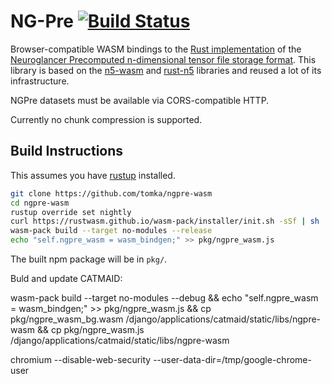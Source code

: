# NG-Pre [![Build Status](https://travis-ci.org/tomka/ngpre-wasm.svg?branch=master)](https://travis-ci.org/tomka/ngpre-wasm)

Browser-compatible WASM bindings to the [Rust implementation](https://github.com/tomka/rust-ngpre) of the [Neuroglancer Precomputed n-dimensional tensor file storage format](https://github.com/google/neuroglancer/tree/master/src/neuroglancer/datasource/precomputed). This library is based on the [n5-wasm](https://github.com/aschampion/n5-wasm) and [rust-n5](https://github.com/aschampion/rust-n5) libraries and reused a lot of its infrastructure.

NGPre datasets must be available via CORS-compatible HTTP.

Currently no chunk compression is supported.

## Build Instructions

This assumes you have [rustup](https://rustup.rs/) installed.

```sh
git clone https://github.com/tomka/ngpre-wasm
cd ngpre-wasm
rustup override set nightly
curl https://rustwasm.github.io/wasm-pack/installer/init.sh -sSf | sh
wasm-pack build --target no-modules --release
echo "self.ngpre_wasm = wasm_bindgen;" >> pkg/ngpre_wasm.js
```

The built npm package will be in `pkg/`.

Buld and update CATMAID:

wasm-pack build --target no-modules --debug && echo "self.ngpre_wasm = wasm_bindgen;" >> pkg/ngpre_wasm.js && cp pkg/ngpre_wasm_bg.wasm <catmaid-dir>/django/applications/catmaid/static/libs/ngpre-wasm && cp pkg/ngpre_wasm.js <catmaid-dir>/django/applications/catmaid/static/libs/ngpre-wasm

chromium --disable-web-security --user-data-dir=/tmp/google-chrome-user
